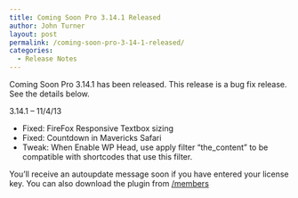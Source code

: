 ```yaml
---
title: Coming Soon Pro 3.14.1 Released
author: John Turner
layout: post
permalink: /coming-soon-pro-3-14-1-released/
categories:
  - Release Notes
---
```

Coming Soon Pro 3.14.1 has been released. This release is a bug fix release. See the details below.

3.14.1 &#8211; 11/4/13

* Fixed: FireFox Responsive Textbox sizing  
* Fixed: Countdown in Mavericks Safari  
* Tweak: When Enable WP Head, use apply filter &#8220;the_content&#8221; to be compatible with shortcodes that use this filter.

You’ll receive an autoupdate message soon if you have entered your license key. You can also download the plugin from <a href="/members" target="_blank">/members</a>
